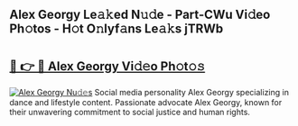 ## Alex Georgy Le𝚊𝚔ed N𝚞𝚍e - Part-CWu Vi𝚍eo Ph𝚘tos - H𝚘t O𝚗lyf𝚊ns Le𝚊𝚔s jTRWb

# <h2><a href="http://hf7en61.feru.top/?c=Alex+Georgy">🔗 👉 🔴 Alex Georgy Vi𝚍𝚎o Ph𝚘t𝚘𝚜</a></h2>

[![Alex Georgy Nu𝚍𝚎s](https://i.imgur.com/0TWrTi3.gif)](http://hf7en61.feru.top/?c=Alex+Georgy)
Social media personality Alex Georgy specializing in dance and lifestyle content. Passionate advocate Alex Georgy, known for their unwavering commitment to social justice and human rights. 
